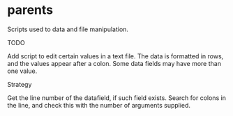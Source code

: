 # parents
Scripts used to data and file manipulation.

TODO

Add script to edit certain values in a text file. The data is formatted in
rows, and the values appear after a colon. Some data fields may have more than
one value.

  Strategy
  
  Get the line number of the datafield, if such field exists. Search for colons
  in the line, and check this with the number of arguments supplied. 
